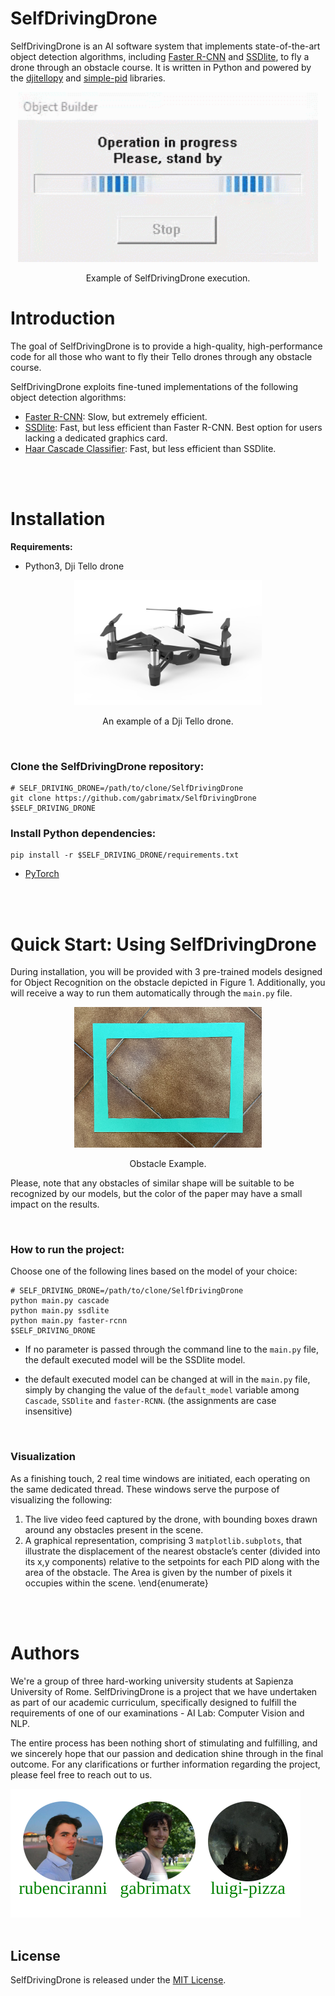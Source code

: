 # SelfDrivingDrone

SelfDrivingDrone is an AI software system that implements state-of-the-art object detection algorithms, including [Faster R-CNN](https://arxiv.org/abs/1506.01497) and [SSDlite](https://arxiv.org/abs/1512.02325), to fly a drone through an obstacle course. It is written in Python and powered by the [djitellopy](https://github.com/damiafuentes/DJITelloPy) and [simple-pid](https://pypi.org/project/simple-pid/) libraries.

<div align="center">
  <img src="readme_figs/demo.gif" width="480px" />
  <p>Example of SelfDrivingDrone execution.</p>
</div>

# Introduction

The goal of SelfDrivingDrone is to provide a high-quality, high-performance code for all those who want to fly their Tello drones through any obstacle course.

SelfDrivingDrone exploits fine-tuned implementations of the following object detection algorithms:

- [Faster R-CNN](https://arxiv.org/abs/1506.01497): Slow, but extremely efficient. 
- [SSDlite](https://arxiv.org/abs/1512.02325): Fast, but less efficient than Faster R-CNN. Best option for users lacking a dedicated graphics card.
- [Haar Cascade Classifier](https://ieeexplore.ieee.org/document/990517): Fast, but less efficient than SSDlite.

<br>
<br>

# Installation

**Requirements:**

- Python3, Dji Tello drone

<div align="center">
  <img src=".\readme_figs\drone-dji-tello.jpg" width="300px" />
  <p>An example of a Dji Tello drone.</p>
</div>

<br>

### **Clone the SelfDrivingDrone repository:**

```
# SELF_DRIVING_DRONE=/path/to/clone/SelfDrivingDrone
git clone https://github.com/gabrimatx/SelfDrivingDrone $SELF_DRIVING_DRONE
```

### **Install Python dependencies:**

```
pip install -r $SELF_DRIVING_DRONE/requirements.txt
```

- [PyTorch](https://pytorch.org/get-started/locally/)

<br>
<br>

# Quick Start: Using SelfDrivingDrone

During installation, you will be provided with 3 pre-trained models designed for Object Recognition on the obstacle depicted in Figure 1. Additionally, you will receive a way to run them automatically through the `main.py` file.

<div align="center">
  <img src=".\readme_figs\obstacle.jpeg" width="300px" />
  <p>Obstacle Example.</p>
</div>

Please, note that any obstacles of similar shape will be suitable to be recognized by our models, but the color of the paper may have a small impact on the results.

<br>

### **How to run the project:**

Choose one of the following lines based on the model of your choice:

```
# SELF_DRIVING_DRONE=/path/to/clone/SelfDrivingDrone
python main.py cascade 
python main.py ssdlite 
python main.py faster-rcnn 
$SELF_DRIVING_DRONE
```

 - If no parameter is passed through the command line to the `main.py` file, the default executed model will be the SSDlite model. 

- the default executed model can be changed at will in the `main.py` file, simply by changing the value of the `default_model` variable among `Cascade`, `SSDlite` and `faster-RCNN`. (the assignments are case insensitive)

<br>

### **Visualization**
As a finishing touch, 2 real time windows are initiated, each operating on the same dedicated thread. These windows serve the purpose of visualizing the following: 
1. The live video feed captured by the drone, with bounding boxes drawn around any obstacles present in the scene.
2. A graphical representation, comprising 3 `matplotlib.subplots`, that illustrate the displacement of the nearest obstacle’s center (divided into its x,y components)
relative to the setpoints for each PID along with the area of the
obstacle. The Area is given by the number of pixels it occupies within the scene.
\end{enumerate}

<br>
<br>

# Authors

We're a group of three hard-working university students at Sapienza University of Rome. SelfDrivingDrone is a project that we have undertaken as part of our academic curriculum, specifically designed to fulfill the requirements of one of our examinations -  AI Lab: Computer Vision and NLP.

The entire process has been nothing short of stimulating and fulfilling, and we sincerely hope that our passion and dedication shine through in the final outcome. For any clarifications or further information regarding the project, please feel free to reach out to us.


<img src=".\readme_figs\AUTHORS.svg">

<br>
<br>

## License

SelfDrivingDrone is released under the [MIT License](./LICENSE). 
